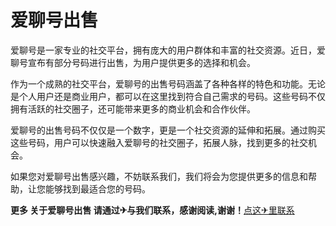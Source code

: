 # 爱聊号出售

爱聊号是一家专业的社交平台，拥有庞大的用户群体和丰富的社交资源。近日，爱聊号宣布有部分号码进行出售，为用户提供更多的选择和机会。

作为一个成熟的社交平台，爱聊号的出售号码涵盖了各种各样的特色和功能。无论是个人用户还是商业用户，都可以在这里找到符合自己需求的号码。这些号码不仅拥有活跃的社交圈子，还可能带来更多的商业机会和合作伙伴。

爱聊号的出售号码不仅仅是一个数字，更是一个社交资源的延伸和拓展。通过购买这些号码，用户可以快速融入爱聊号的社交圈子，拓展人脉，找到更多的社交机会。

如果您对爱聊号出售感兴趣，不妨联系我们，我们将会为您提供更多的信息和帮助，让您能够找到最适合您的号码。

**更多 关于爱聊号出售 请通过✈与我们联系，感谢阅读,谢谢！**[点这✈里联系](https://a.k02.cc)
